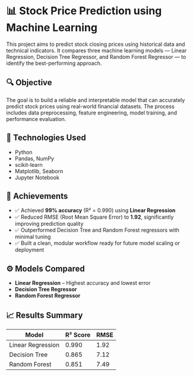 
# 📊 Stock Price Prediction using Machine Learning

This project aims to predict stock closing prices using historical data and technical indicators. It compares three machine learning models — Linear Regression, Decision Tree Regressor, and Random Forest Regressor — to identify the best-performing approach.

## 🔍 Objective

The goal is to build a reliable and interpretable model that can accurately predict stock prices using real-world financial datasets. The process includes data preprocessing, feature engineering, model training, and performance evaluation.

## 📌 Technologies Used
- Python
- Pandas, NumPy
- scikit-learn
- Matplotlib, Seaborn
- Jupyter Notebook
  
## 🌟 Achievements

- ✅ Achieved **99% accuracy** (R² = 0.990) using **Linear Regression**
- ✅ Reduced RMSE (Root Mean Square Error) to **1.92**, significantly improving prediction quality
- ✅ Outperformed Decision Tree and Random Forest regressors with minimal tuning
- ✅ Built a clean, modular workflow ready for future model scaling or deployment

## ⚙️ Models Compared

- **Linear Regression** – Highest accuracy and lowest error
- **Decision Tree Regressor**
- **Random Forest Regressor**

## 📈 Results Summary

| Model               | R² Score | RMSE  |
|--------------------|----------|-------|
| Linear Regression  | 0.990    | 1.92  |
| Decision Tree      | 0.865    | 7.12  |
| Random Forest      | 0.851    | 7.49  |
